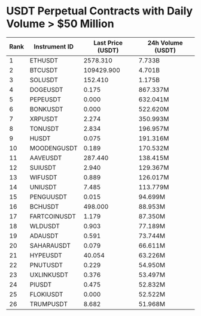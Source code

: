 # USDT Perpetual Contracts with Daily Volume > $50 Million

| Rank | Instrument ID | Last Price (USDT) | 24h Volume (USDT) |
|------|---------------|-------------------|-------------------|
| 1 | ETHUSDT | 2578.310 | 7.733B |
| 2 | BTCUSDT | 109429.900 | 4.701B |
| 3 | SOLUSDT | 152.410 | 1.175B |
| 4 | DOGEUSDT | 0.175 | 867.337M |
| 5 | PEPEUSDT | 0.000 | 632.041M |
| 6 | BONKUSDT | 0.000 | 522.620M |
| 7 | XRPUSDT | 2.274 | 350.993M |
| 8 | TONUSDT | 2.834 | 196.957M |
| 9 | HUSDT | 0.075 | 191.316M |
| 10 | MOODENGUSDT | 0.189 | 170.532M |
| 11 | AAVEUSDT | 287.440 | 138.415M |
| 12 | SUIUSDT | 2.940 | 129.367M |
| 13 | WIFUSDT | 0.889 | 126.017M |
| 14 | UNIUSDT | 7.485 | 113.779M |
| 15 | PENGUUSDT | 0.015 | 94.699M |
| 16 | BCHUSDT | 498.000 | 88.953M |
| 17 | FARTCOINUSDT | 1.179 | 87.350M |
| 18 | WLDUSDT | 0.903 | 77.189M |
| 19 | ADAUSDT | 0.591 | 73.744M |
| 20 | SAHARAUSDT | 0.079 | 66.611M |
| 21 | HYPEUSDT | 40.054 | 63.226M |
| 22 | PNUTUSDT | 0.229 | 54.950M |
| 23 | UXLINKUSDT | 0.376 | 53.497M |
| 24 | PIUSDT | 0.475 | 52.832M |
| 25 | FLOKIUSDT | 0.000 | 52.522M |
| 26 | TRUMPUSDT | 8.682 | 51.968M |
